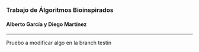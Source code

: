 ### Trabajo de Álgoritmos Bioinspirados
#### Alberto García y Diego Martínez
---
Pruebo a modificar algo en la branch testin
